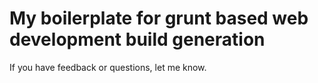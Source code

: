 My boilerplate for grunt based web development build generation
===================================
If you have feedback or questions, let me know.